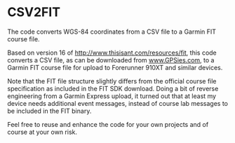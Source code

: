 # CSV2FIT
The code converts WGS-84 coordinates from a CSV file to a Garmin FIT course file.

Based on version 16 of http://www.thisisant.com/resources/fit, this code converts a CSV file, as can be downloaded from www.GPSies.com, to a Garmin FIT course file for upload to Forerunner 910XT and similar devices.

Note that the FIT file structure slightly differs from the official course file specification as included in the FIT SDK download. Doing a bit of reverse engineering from a Garmin Express upload, it turned out that at least my device needs additional event messages, instead of course lab messages to be included in the FIT binary.

Feel free to reuse and enhance the code for your own projects and of course at your own risk.

